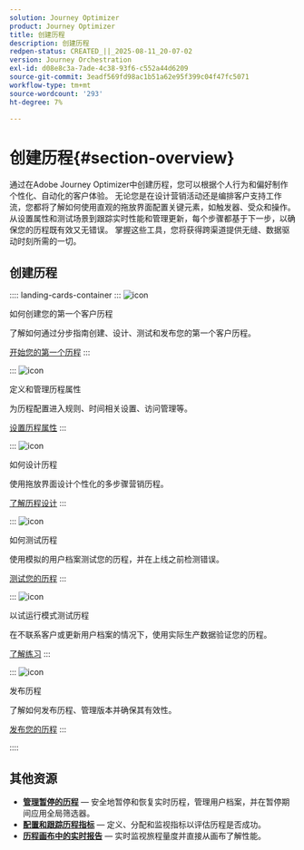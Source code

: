 ```yaml
---
solution: Journey Optimizer
product: Journey Optimizer
title: 创建历程
description: 创建历程
redpen-status: CREATED_||_2025-08-11_20-07-02
version: Journey Orchestration
exl-id: d08e8c3a-7ade-4c38-93f6-c552a44d6209
source-git-commit: 3eadf569fd98ac1b51a62e95f399c04f47fc5071
workflow-type: tm+mt
source-wordcount: '293'
ht-degree: 7%

---
```


# 创建历程{#section-overview}

通过在Adobe Journey Optimizer中创建历程，您可以根据个人行为和偏好制作个性化、自动化的客户体验。 无论您是在设计营销活动还是编排客户支持工作流，您都将了解如何使用直观的拖放界面配置关键元素，如触发器、受众和操作。 从设置属性和测试场景到跟踪实时性能和管理更新，每个步骤都基于下一步，以确保您的历程既有效又无错误。 掌握这些工具，您将获得跨渠道提供无缝、数据驱动时刻所需的一切。

## 创建历程

:::: landing-cards-container
:::
![icon](https://cdn.experienceleague.adobe.com/icons/circle-play.svg)

如何创建您的第一个客户历程

了解如何通过分步指南创建、设计、测试和发布您的第一个客户历程。

[开始您的第一个历程](../using/building-journeys/journey-gs.md)
:::

:::
![icon](https://cdn.experienceleague.adobe.com/icons/gear.svg)

定义和管理历程属性

为历程配置进入规则、时间相关设置、访问管理等。

[设置历程属性](../using/building-journeys/journey-properties.md)
:::

:::
![icon](https://cdn.experienceleague.adobe.com/icons/puzzle-piece.svg)

如何设计历程

使用拖放界面设计个性化的多步骤营销历程。

[了解历程设计](../using/building-journeys/using-the-journey-designer.md)
:::

:::
![icon](https://cdn.experienceleague.adobe.com/icons/list-check.svg)

如何测试历程

使用模拟的用户档案测试您的历程，并在上线之前检测错误。

[测试您的历程](../using/building-journeys/testing-the-journey.md)
:::

:::
![icon](https://cdn.experienceleague.adobe.com/icons/screwdriver-wrench.svg)

以试运行模式测试历程

在不联系客户或更新用户档案的情况下，使用实际生产数据验证您的历程。

[了解练习](../using/building-journeys/journey-dry-run.md)
:::

:::
![icon](https://cdn.experienceleague.adobe.com/icons/circle-play.svg)

发布历程

了解如何发布历程、管理版本并确保其有效性。

[发布您的历程](../using/building-journeys/publishing-the-journey.md)
:::

::::


## 其他资源

- **[管理暂停的历程](../using/building-journeys/journey-pause.md)** — 安全地暂停和恢复实时历程，管理用户档案，并在暂停期间应用全局筛选器。
- **[配置和跟踪历程指标](../using/building-journeys/success-metrics.md)** — 定义、分配和监视指标以评估历程是否成功。
- **[历程画布中的实时报告](../using/building-journeys/report-journey.md)** — 实时监视旅程量度并直接从画布了解性能。
